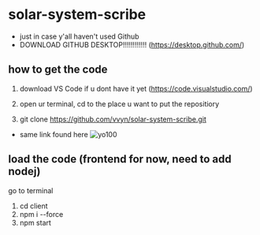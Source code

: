 # solar-system-scribe
- just in case y'all haven't used Github
- DOWNLOAD GITHUB DESKTOP!!!!!!!!!!!! (https://desktop.github.com/)

## how to get the code
1) download VS Code if u dont have it yet (https://code.visualstudio.com/)

2) open ur terminal, cd to the place u want to put the repositiory 

3) git clone https://github.com/vvyn/solar-system-scribe.git
- same link found here
![yo100](https://user-images.githubusercontent.com/62407356/218563089-33e1e565-2e17-468e-ad58-22f57dce5e88.PNG)

## load the code (frontend for now, need to add nodej)
go to terminal
1) cd client
2) npm i --force
3) npm start
